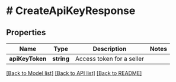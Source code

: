 # # CreateApiKeyResponse

## Properties

Name | Type | Description | Notes
------------ | ------------- | ------------- | -------------
**apiKeyToken** | **string** | Access token for a seller |

[[Back to Model list]](../../README.md#models) [[Back to API list]](../../README.md#endpoints) [[Back to README]](../../README.md)
